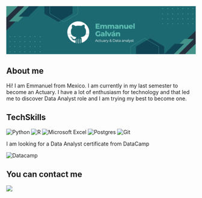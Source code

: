 <img src='https://github.com/EmmanuelGalvan/EmmanuelGalvan/blob/main/BannerR.png' height="60%">

## About me
Hi! I am Emmanuel from Mexico. I am currently in my last semester to become an Actuary. I have a lot of enthusiasm for technology and that led me to discover Data Analyst role and I am trying my best to become one.

## TechSkills
![Python](https://img.shields.io/badge/python-3670A0?style=for-the-badge&logo=python&logoColor=ffdd54)
![R](https://img.shields.io/badge/r-%23276DC3.svg?style=for-the-badge&logo=r&logoColor=white)
![Microsoft Excel](https://img.shields.io/badge/Microsoft_Excel-217346?style=for-the-badge&logo=microsoft-excel&logoColor=white)
![Postgres](https://img.shields.io/badge/postgres-%23316192.svg?style=for-the-badge&logo=postgresql&logoColor=white)
![Git](https://img.shields.io/badge/git-%23F05033.svg?style=for-the-badge&logo=git&logoColor=white)

I am looking for a Data Analyst certificate from DataCamp

![Datacamp](https://img.shields.io/badge/Datacamp-05192D?style=for-the-badge&logo=datacamp&logoColor=03E860)

## You can contact me
[<img src='https://img.shields.io/badge/linkedin-%230077B5.svg?style=for-the-badge&logo=linkedin&logoColor=white'>](https://www.linkedin.com/in/angel-emmanuel-hern%C3%A1ndez-366b59238/) 


